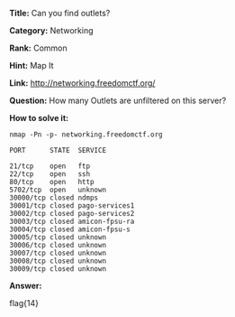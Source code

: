 **Title:** Can you find outlets?

**Category:** Networking

**Rank:** Common

**Hint:** Map It

**Link:** http://networking.freedomctf.org/

**Question:** How many Outlets are unfiltered on this server?

**How to solve it:**
```
nmap -Pn -p- networking.freedomctf.org
```
```
PORT      STATE  SERVICE

21/tcp    open   ftp
22/tcp    open   ssh
80/tcp    open   http
5702/tcp  open   unknown
30000/tcp closed ndmps
30001/tcp closed pago-services1
30002/tcp closed pago-services2
30003/tcp closed amicon-fpsu-ra
30004/tcp closed amicon-fpsu-s
30005/tcp closed unknown
30006/tcp closed unknown
30007/tcp closed unknown
30008/tcp closed unknown
30009/tcp closed unknown
```

**Answer:** 

flag{14}
